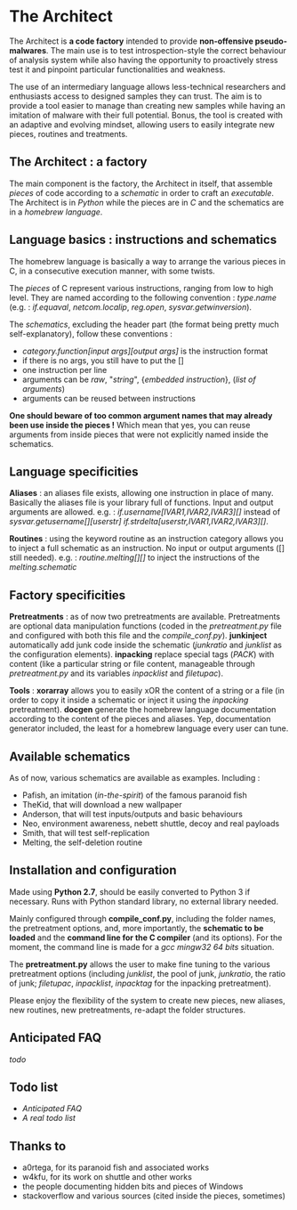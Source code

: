 The Architect
=============

The Architect is **a code factory** intended to provide **non-offensive pseudo-malwares**. The main use is to test introspection-style the correct behaviour of analysis system while also having the opportunity to proactively stress test it and pinpoint particular functionalities and weakness.

The use of an intermediary language allows less-technical researchers and enthusiasts access to designed samples they can trust. The aim is to provide a tool easier to manage than creating new samples while having an imitation of malware with their full potential. Bonus, the tool is created with an adaptive and evolving mindset, allowing users to easily integrate new pieces, routines and treatments.

The Architect : a factory
-------------------------

The main component is the factory, the Architect in itself, that assemble *pieces* of code according to a *schematic* in order to craft an *executable*. The Architect is in *Python* while the pieces are in *C* and the schematics are in a *homebrew language*.

Language basics : instructions and schematics
---------------------------------------------

The homebrew language is basically a way to arrange the various pieces in C, in a consecutive execution manner, with some twists.

The *pieces* of C represent various instructions, ranging from low to high level. They are named according to the following convention : *type*.*name* (e.g. : *if.equaval*, *netcom.localip*, *reg.open*, *sysvar.getwinversion*).

The *schematics*, excluding the header part (the format being pretty much self-explanatory), follow these conventions :
- *category.function[input args][output args]* is the instruction format
- if there is no args, you still have to put the []
- one instruction per line
- arguments can be *raw*, "*string*", {*embedded instruction*}, (*list of arguments*)
- arguments can be reused between instructions

**One should beware of too common argument names that may already been use inside the pieces !** Which mean that yes, you can reuse arguments from inside pieces that were not explicitly named inside the schematics.

Language specificities
----------------------

**Aliases** : an aliases file exists, allowing one instruction in place of many. Basically the aliases file is your library full of functions. Input and output arguments are allowed. e.g. : *if.username[IVAR1,IVAR2,IVAR3][]* instead of *sysvar.getusername[][userstr] if.strdelta[userstr,IVAR1,IVAR2,IVAR3][]*.

**Routines** : using the keyword routine as an instruction category allows you to inject a full schematic as an instruction. No input or output arguments ([] still needed). e.g. : *routine.melting[][]* to inject the instructions of the *melting.schematic*

Factory specificities
---------------------

**Pretreatments** : as of now two pretreatments are available. Pretreatments are optional data manipulation functions (coded in the *pretreatment.py* file and configured with both this file and the *compile_conf.py*). **junkinject** automatically add junk code inside the schematic (*junkratio* and *junklist* as the configuration elements). **inpacking** replace special tags (*PACK*) with content (like a particular string or file content, manageable through *pretreatment.py* and its variables *inpacklist* and *filetupac*).

**Tools** : **xorarray** allows you to easily xOR the content of a string or a file (in order to copy it inside a schematic or inject it using the *inpacking* pretreatment). **docgen** generate the homebrew language documentation according to the content of the pieces and aliases. Yep, documentation generator included, the least for a homebrew language every user can tune.

Available schematics
--------------------

As of now, various schematics are available as examples. Including :
- Pafish, an imitation (*in-the-spirit*) of the famous paranoid fish
- TheKid, that will download a new wallpaper
- Anderson, that will test inputs/outputs and basic behaviours
- Neo, environment awareness, nebett shuttle, decoy and real payloads
- Smith, that will test self-replication
- Melting, the self-deletion routine

Installation and configuration
------------------------------

Made using **Python 2.7**, should be easily converted to Python 3 if necessary. Runs with Python standard library, no external library needed.

Mainly configured through **compile_conf.py**, including the folder names, the pretreatment options, and, more importantly, the **schematic to be loaded** and the **command line for the C compiler** (and its options). For the moment, the command line is made for a *gcc mingw32 64 bits* situation.

The **pretreatment.py** allows the user to make fine tuning to the various pretreatment options (including *junklist*, the pool of junk, *junkratio*, the ratio of junk; *filetupac*, *inpacklist*, *inpacktag* for the inpacking pretreatment).

Please enjoy the flexibility of the system to create new pieces, new aliases, new routines, new pretreatments, re-adapt the folder structures.

Anticipated FAQ
---------------

*todo*

Todo list
---------------------------

- *Anticipated FAQ*
- *A real todo list*

Thanks to
---------

- a0rtega, for its paranoid fish and associated works
- w4kfu, for its work on shuttle and other works
- the people documenting hidden bits and pieces of Windows
- stackoverflow and various sources (cited inside the pieces, sometimes)